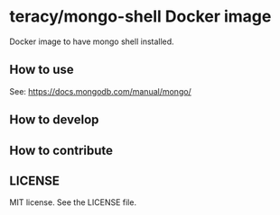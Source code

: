 # teracy/mongo-shell Docker image

Docker image to have mongo shell installed.


## How to use

See: https://docs.mongodb.com/manual/mongo/


## How to develop


## How to contribute


LICENSE
-------

MIT license. See the LICENSE file.
